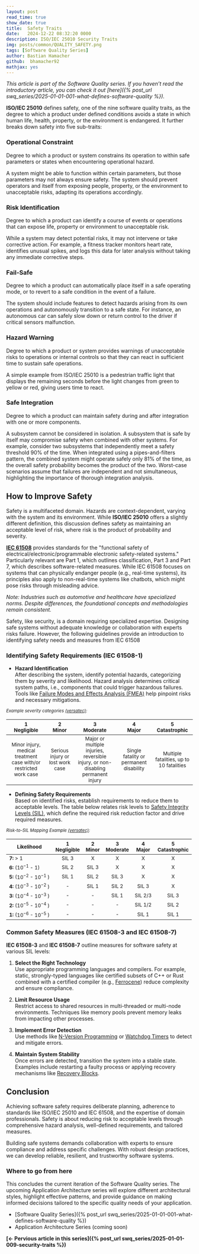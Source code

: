 ```yaml
---
layout: post
read_time: true
show_date: true
title:  Safety Traits
date:   2024-12-22 08:32:20 0000
description: ISO/IEC 25010 Security Traits
img: posts/common/QUALITY_SAFETY.png 
tags: [Software Quality Series]
author: Bastian Hamacher
github:  bhamacher92
mathjax: yes
---
```


*This article is part of the Software Quality series. If you haven’t read the introductory article,
you can check it out [here]({% post_url swq_series/2025-01-01-001-what-defines-software-quality %}).*

**ISO/IEC 25010** defines safety, one of the nine software quality traits, as 
the degree to which a product under defined conditions avoids a state in which human life, health, property, or the environment is endangered.
It further breaks down safety into five sub-traits: 

### Operational Constraint
Degree to which a product or system constrains its operation to within safe parameters or states when encountering operational hazard.

A system might be able to function within certain parameters, but those parameters may not always ensure safety. The system should prevent operators and itself from exposing people, property, or the environment to unacceptable risks, adapting its operations accordingly.  

### Risk Identification
Degree to which a product can identify a course of events or operations that can expose life, property or environment to unacceptable risk. 

While a system may detect potential risks, it may not intervene or take corrective action. For example, a fitness tracker monitors heart rate, identifies unusual spikes, and logs this data for later analysis without taking any immediate corrective steps.  

### Fail-Safe
Degree to which a product can automatically place itself in a safe operating mode, or to revert to a safe condition in the event of a failure.

The system should include features to detect hazards arising from its own operations and autonomously transition to a safe state. For instance, an autonomous car can safely slow down or return control to the driver if critical sensors malfunction.  

### Hazard Warning
Degree to which a product or system provides warnings of unacceptable risks to operations or internal controls so that they can react in sufficient time to sustain safe operations.

A simple example from ISO/IEC 25010 is a pedestrian traffic light that displays the remaining seconds before the light changes from green to yellow or red, giving users time to react.  

### Safe Integration
Degree to which a product can maintain safety during and after integration with one or more components. 

A subsystem cannot be considered in isolation. A subsystem that is safe by itself may compromise safety when combined with other systems. For example, consider two subsystems that independently meet a safety threshold 90% of the time. When integrated using a pipes-and-filters pattern, the combined system might operate safely only 81% of the time, as the overall safety probability becomes the product of the two. Worst-case scenarios assume that failures are independent and not simultaneous, highlighting the importance of thorough integration analysis.  

## How to Improve Safety
Safety is a multifaceted domain. Hazards are context-dependent, varying with the system and its environment. While **ISO/IEC 25010** offers a slightly different definition, this discussion defines safety as maintaining an acceptable level of risk, where risk is the product of probability and severity.  

**[IEC 61508](https://ieeexplore.ieee.org/document/4493673)** provides standards for the "functional safety of electrical/electronic/programmable electronic safety-related systems." Particularly relevant are Part 1, which outlines classification, Part 3 and Part 7, which describes software-related measures. While IEC 61508 focuses on systems that can physically endanger people (e.g., real-time systems), its principles also apply to non-real-time systems like chatbots, which might pose risks through misleading advice.  

*Note: Industries such as automotive and healthcare have specialized norms. Despite differences, the foundational concepts and methodologies remain consistent.*  

Safety, like security, is a domain requiring specialized expertise. Designing safe systems without adequate knowledge or collaboration with experts risks failure. However, the following guidelines provide an introduction to identifying safety needs and measures from IEC 61508 

### Identifying Safety Requirements (IEC 61508-1)
- **Hazard Identification**  
   After describing the system, identify potential hazards, categorizing them by severity and likelihood. Hazard analysis determines critical system paths, i.e., components that could trigger hazardous failures. Tools like [Failure Modes and Effects Analysis (FMEA)](https://en.wikipedia.org/wiki/Failure_mode_and_effects_analysis) help pinpoint risks and necessary mitigations.  

<sub>*Example severity categories [(versatec)](https://versatec.nl/wp-content/uploads/2018/12/SIL-Platform-Risk-Matrix-Guide-Oct2018-Final-LR-1.pdf):*</sub>  

| <sub>**1** <br> Negligible</sub> | <sub>**2** <br> Minor<sub> | <sub>**3** <br> Moderate</sub> | <sub>**4** <br> Major </sub>| <sub> **5** <br> Catastrophic </sub> |
|:---------------------------------:|:--------------------------------:|:----------------------------------:|:----------------------------------:|:-------------------------------------:|
| <sub align="left"> Minor injury, medical treatment case with/or restricted work case </sub> | <sub align="left">Serious injury or lost work case</sub> | <sub align="left">Major or multiple injuries, reversible injury, or non-disabling permanent injury</sub> | <sub align="left">Single fatality or permanent disability</sub> | <sub align="left">Multiple fatalities, up to 10 fatalities</sub> |  

- **Defining Safety Requirements**  
   Based on identified risks, establish requirements to reduce them to acceptable levels. The table below relates risk levels to [Safety Integrity Levels (SIL)](https://en.wikipedia.org/wiki/Safety_integrity_level), which define the required risk reduction factor and drive required measures.  

<sub>*Risk-to-SIL Mapping Example [(versatec)](https://versatec.nl/wp-content/uploads/2018/12/SIL-Platform-Risk-Matrix-Guide-Oct2018-Final-LR-1.pdf):*</sub>  

| <sub>**Likelihood**</sub>        | <sub>**1 <br> Negligible**</sub>          |<sub> **2 <br> Minor**  </sub>    | <sub>**3 <br> Moderate**  </sub>    | <sub> **4 <br> Major**  </sub>     | <sub> **5 <br> Catastrophic** </sub>    |
|----------------------------------|:-----------------------------------------:|:--------------------------------:|:-----------------------------------:|:----------------------------------:|:---------------------------------------:|
| <sub>**7:**  > 1</sub>             | <sub>SIL 3</sub>                          | <sub>X</sub>                     | <sub>X</sub>                        | <sub>X</sub>                       | <sub>X</sub>                            |
| <sub>**6:**  ($10^{-1}$ - 1)</sub>   | <sub>SIL 2</sub>                          | <sub>SIL 3</sub>                 | <sub>X</sub>                        | <sub>X</sub>                       | <sub>X</sub>                            |
| <sub>**5:**  ($10^{-2}$ - $10^{-1}$ ) </sub>   | <sub>SIL 1</sub>                          | <sub>SIL 2</sub>                 | <sub>SIL 3</sub>                    | <sub>X</sub>                       | <sub>X</sub>                            |
| <sub>**4:**  ($10^{-3}$ - $10^{-2}$ ) </sub>  | <sub>-</sub>                              | <sub>SIL 1</sub>                 | <sub>SIL 2</sub>                    | <sub>SIL 3</sub>                   | <sub>X</sub>                            |
| <sub>**3:**  ($10^{-4}$ - $10^{-3}$ ) </sub>  | <sub>-</sub>                              | <sub>-</sub>                     | <sub>SIL 1</sub>                    | <sub>SIL 2/3</sub>                 | <sub>SIL 3</sub>                        |
| <sub>**2:**  ($10^{-5}$ - $10^{-4}$ ) </sub>  | <sub>-</sub>                              | <sub>-</sub>                     | <sub>-</sub>                        | <sub>SIL 1/2</sub>                 | <sub>SIL 2</sub>                        |
| <sub>**1:**  ($10^{-6}$ - $10^{-5}$ ) </sub>  | <sub>-</sub>                              | <sub>-</sub>                     | <sub>-</sub>                        | <sub>SIL 1</sub>                   | <sub>SIL 1</sub>                        |


### Common Safety Measures (IEC 61508-3 and IEC 61508-7)
**IEC 61508-3** and **IEC 61508-7** outline measures for software safety at various SIL levels:  

1. **Select the Right Technology**  
   Use appropriate programming languages and compilers. For example, static, strongly-typed languages like certified subsets of C++ or Rust combined with a certified compiler (e.g., [Ferrocene](https://ferrocene.dev)) reduce complexity and ensure compliance.  

2. **Limit Resource Usage**  
   Restrict access to shared resources in multi-threaded or multi-node environments. Techniques like memory pools prevent memory leaks from impacting other processes.  

3. **Implement Error Detection**  
   Use methods like [N-Version Programming](https://en.wikipedia.org/wiki/N-version_programming) or [Watchdog Timers](https://en.wikipedia.org/wiki/Watchdog_timer) to detect and mitigate errors.  

4. **Maintain System Stability**  
   Once errors are detected, transition the system into a stable state. Examples include restarting a faulty process or applying recovery mechanisms like [Recovery Blocks](https://en.wikipedia.org/wiki/Exception_handling).  


## Conclusion
Achieving software safety requires deliberate planning, adherence to standards like ISO/IEC 25010 and IEC 61508, and the expertise of domain professionals. Safety is about reducing risk to acceptable levels through comprehensive hazard analysis, well-defined requirements, and tailored measures.  

Building safe systems demands collaboration with experts to ensure compliance and address specific challenges. With robust design practices, we can develop reliable, resilient, and trustworthy software systems.

### Where to go from here

This concludes the current iteration of the Software Quality series. The upcoming Application Architecture series will explore different architectural styles, highlight effective patterns, and provide guidance on making informed decisions tailored to the specific quality needs of your application.

- [Software Quality Series]({% post_url swq_series/2025-01-01-001-what-defines-software-quality %})
- Application Architecture Series (coming soon)

**[<- Pervious article in this series]({% post_url swq_series/2025-01-01-009-security-traits %})**